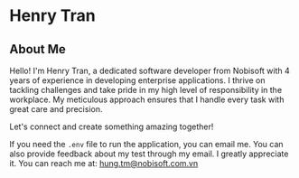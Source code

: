 # Henry Tran

## About Me
Hello! I'm Henry Tran, a dedicated software developer from Nobisoft with 4 years of experience in developing enterprise applications. I thrive on tackling challenges and take pride in my high level of responsibility in the workplace. My meticulous approach ensures that I handle every task with great care and precision.

Let's connect and create something amazing together!

If you need the `.env` file to run the application, you can email me. You can also provide feedback about my test through my email. I greatly appreciate it.
You can reach me at: [hung.tm@nobisoft.com.vn](mailto:hung.tm@nobisoft.com.vn)